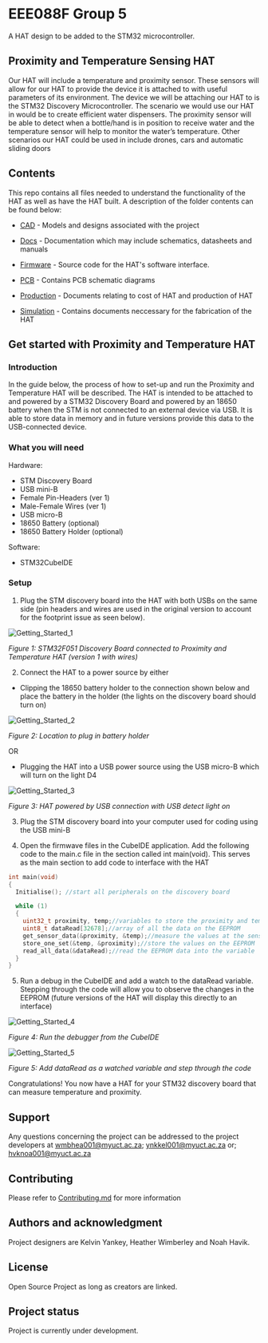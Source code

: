 # EEE088F Group 5

A HAT design to be added to the STM32 microcontroller.

## Proximity and Temperature Sensing HAT

Our HAT will include a temperature and proximity sensor. These sensors will allow for our HAT to provide the device it is attached to with useful parameters of its environment. The device we will be attaching our HAT to is the STM32 Discovery Microcontroller. The scenario we would use our HAT in would be to create efficient water dispensers. The proximity sensor will be able to detect when a bottle/hand is in position to receive water and the temperature sensor will help to monitor the water’s temperature. Other scenarios our HAT could be used in include drones, cars and automatic sliding doors

## Contents
This repo contains all files needed to understand the functionality of the HAT as well as have the HAT built. A description of the folder contents can be found below:

* [CAD](https://gitlab.com/wmbhea001/eee088f-group-5/-/tree/main/CAD) - Models and designs associated with the project

* [Docs](https://gitlab.com/wmbhea001/eee088f-group-5/-/tree/main/Docs) - Documentation which may include schematics, datasheets and manuals

* [Firmware](https://gitlab.com/wmbhea001/eee088f-group-5/-/tree/main/Firmware) - Source code for the HAT's software interface. 

* [PCB](https://gitlab.com/wmbhea001/eee088f-group-5/-/tree/main/PCB) - Contains PCB schematic diagrams 

* [Production](https://gitlab.com/wmbhea001/eee088f-group-5/-/tree/main/Production) - Documents relating to cost of HAT and production of HAT

* [Simulation](https://gitlab.com/wmbhea001/eee088f-group-5/-/tree/main/PCB/Simulation) - Contains documents neccessary for the fabrication of the HAT

## Get started with Proximity and Temperature HAT

### Introduction 
In the guide below, the process of how to set-up and run the Proximity and Temperature HAT will be described. The HAT is intended to be attached to and powered by a STM32 Discovery Board and powered by an 18650 battery when the STM is not connected to an external device via USB. It is able to store data in memory and in future versions provide this data to the USB-connected device.

### What you will need
Hardware:
- STM Discovery Board
- USB mini-B
- Female Pin-Headers (ver 1)
- Male-Female Wires (ver 1)
- USB micro-B
- 18650 Battery (optional)
- 18650 Battery Holder (optional)

Software:
- STM32CubeIDE

### Setup
1.	Plug the STM discovery board into the HAT with both USBs on the same side (pin headers and wires are used in the original version to account for the footprint issue as seen below).

![Getting_Started_1](Getting_Started_1.jpg)

*Figure 1: STM32F051 Discovery Board connected to Proximity and Temperature HAT (version 1 with wires)*

2.	Connect the HAT to a power source by either
- Clipping the 18650 battery holder to the connection shown below and place the battery in the holder (the lights on the discovery board should turn on)

![Getting_Started_2](Getting_Started_2.jpg)

*Figure 2: Location to plug in battery holder*

OR

- Plugging the HAT into a USB power source using the USB micro-B which will turn on the light D4

![Getting_Started_3](Getting_Started_3.jpg)

*Figure 3: HAT powered by USB connection with USB detect light on*

3.	Plug the STM discovery board into your computer used for coding using the USB mini-B

4.	Open the firmwave files in the CubeIDE application. Add the following code to the main.c file in the section called int main(void). This serves as the main section to add code to interface with the HAT
 
```c
int main(void)
{
  Initialise(); //start all peripherals on the discovery board

  while (1)
  {
    uint32_t proximity, temp;//variables to store the proximity and temperature data
    uint8_t dataRead[32678];//array of all the data on the EEPROM
    get_sensor_data(&proximity, &temp);//measure the values at the sensors
    store_one_set(&temp, &proximity);//store the values on the EEPROM
    read_all_data(&dataRead);//read the EEPROM data into the variable 
  }
}
```

5.	Run a debug in the CubeIDE and add a watch to the dataRead variable. Stepping through the code will allow you to observe the changes in the EEPROM (future versions of the HAT will display this directly to an interface)

![Getting_Started_4](Getting_Started_4.jpg)

*Figure 4: Run the debugger from the CubeIDE*

![Getting_Started_5](Getting_Started_5.jpg)

*Figure 5: Add dataRead as a watched variable and step through the code*

Congratulations! You now have a HAT for your STM32 discovery board that can measure temperature and proximity.


## Support
Any questions concerning the project can be addressed to the project developers at wmbhea001@myuct.ac.za; ynkkel001@myuct.ac.za or; hvknoa001@myuct.ac.za

## Contributing
Please refer to [Contributing.md](https://gitlab.com/wmbhea001/eee088f-group-5/-/blob/main/CONTRIBUTING.md) for more information

## Authors and acknowledgment
Project designers are Kelvin Yankey, Heather Wimberley and Noah Havik.

## License
Open Source Project as long as creators are linked.

## Project status
Project is currently under development.
